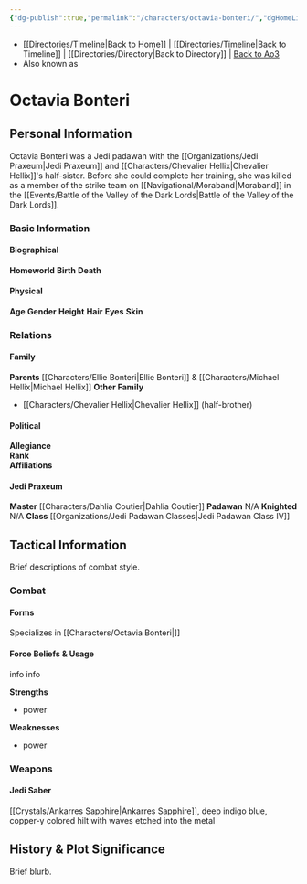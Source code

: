 ```yaml
---
{"dg-publish":true,"permalink":"/characters/octavia-bonteri/","dgHomeLink":false}
---
```


- [[Directories/Timeline\|Back to Home]] | [[Directories/Timeline\|Back to Timeline]] | [[Directories/Directory\|Back to Directory]] | [Back to Ao3](https://archiveofourown.org/works/19334440/chapters/45992584)
- Also known as 

# Octavia Bonteri
>

## Personal Information
Octavia Bonteri was a Jedi padawan with the [[Organizations/Jedi Praxeum\|Jedi Praxeum]] and [[Characters/Chevalier Hellix\|Chevalier Hellix]]'s half-sister. Before she could complete her training, she was killed as a member of the strike team on [[Navigational/Moraband\|Moraband]] in the [[Events/Battle of the Valley of the Dark Lords\|Battle of the Valley of the Dark Lords]]. 

### Basic Information

#### Biographical
**Homeworld** 
**Birth** 
**Death** 

#### Physical
**Age** 
**Gender** 
**Height** 
**Hair** 
**Eyes** 
**Skin** 

### Relations

#### Family
**Parents** [[Characters/Ellie Bonteri\|Ellie Bonteri]] & [[Characters/Michael Hellix\|Michael Hellix]]
**Other Family**
- [[Characters/Chevalier Hellix\|Chevalier Hellix]] (half-brother)

#### Political
**Allegiance**  
**Rank**  
**Affiliations**  

#### Jedi Praxeum
**Master** [[Characters/Dahlia Coutier\|Dahlia Coutier]]
**Padawan** N/A
**Knighted** N/A
**Class** [[Organizations/Jedi Padawan Classes\|Jedi Padawan Class IV]]

## Tactical Information
Brief descriptions of combat style.

### Combat

#### Forms
Specializes in [[Characters/Octavia Bonteri\|]] 

#### Force Beliefs & Usage
info info 

**Strengths**
- power

**Weaknesses**
- power

### Weapons

#### Jedi Saber
[[Crystals/Ankarres Sapphire\|Ankarres Sapphire]], deep indigo blue, copper-y colored hilt with waves etched into the metal 

## History & Plot Significance
Brief blurb.